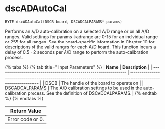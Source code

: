 # dscADAutoCal

```c
BYTE dscADAutoCal(DSCB board, DSCADCALPARAMS* params)
```

Performs an A/D auto-calibration on a selected A/D range or on all A/D ranges. Valid settings for params->adrange are 0-15 for an individual range or 255 for all ranges. See the board-specific information in Chapter 10 for descriptions of the valid ranges for each A/D board. This function incurs a delay of 0.5 - 2 seconds per A/D range to perform the auto-calibration process.

{% tabs %}
{% tab title=" Input Parameters" %}
| **Name**                                                         | **Description**                                                                                                |
| ---------------------------------------------------------------- | -------------------------------------------------------------------------------------------------------------- |
|  DSCB                                                            | The handle of the board to operate on                                                                          |
| [DSCADCALPARAMS](../15.-structure-definitions/dscadcalparams.md) | The A/D calibration settings to be used in the auto-calibration process. See the definition of DSCADCALPARAMS. |
{% endtab %}
{% endtabs %}

| Return Value     |
| ---------------- |
| Error code or 0. |

